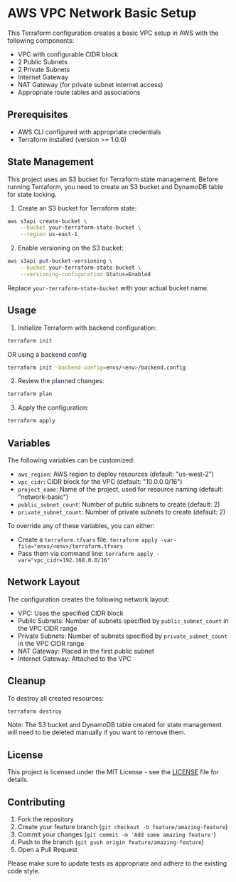 # AWS VPC Network Basic Setup

This Terraform configuration creates a basic VPC setup in AWS with the following components:

- VPC with configurable CIDR block
- 2 Public Subnets
- 2 Private Subnets
- Internet Gateway
- NAT Gateway (for private subnet internet access)
- Appropriate route tables and associations

## Prerequisites

- AWS CLI configured with appropriate credentials
- Terraform installed (version >= 1.0.0)

## State Management

This project uses an S3 bucket for Terraform state management. Before running Terraform, you need to create an S3 bucket and DynamoDB table for state locking.

1. Create an S3 bucket for Terraform state:

```bash
aws s3api create-bucket \
    --bucket your-terraform-state-bucket \
    --region us-east-1
```

2. Enable versioning on the S3 bucket:

```bash
aws s3api put-bucket-versioning \
    --bucket your-terraform-state-bucket \
    --versioning-configuration Status=Enabled
```

Replace `your-terraform-state-bucket` with your actual bucket name.

## Usage

1. Initialize Terraform with backend configuration:

```bash
terraform init
```

OR using a backend config

```bash
terraform init -backend-config=envs/<env>/backend.config
```

2. Review the planned changes:

```bash
terraform plan
```

3. Apply the configuration:

```bash
terraform apply
```

## Variables

The following variables can be customized:

- `aws_region`: AWS region to deploy resources (default: "us-west-2")
- `vpc_cidr`: CIDR block for the VPC (default: "10.0.0.0/16")
- `project_name`: Name of the project, used for resource naming (default: "network-basic")
- `public_subnet_count`: Number of public subnets to create (default: 2)
- `private_subnet_count`: Number of private subnets to create (default: 2)

To override any of these variables, you can either:

- Create a `terraform.tfvars` file: `terraform apply -var-file="envs/<env>/terraform.tfvars`
- Pass them via command line: `terraform apply -var="vpc_cidr=192.168.0.0/16"`

## Network Layout

The configuration creates the following network layout:

- VPC: Uses the specified CIDR block
- Public Subnets: Number of subnets specified by `public_subnet_count` in the VPC CIDR range
- Private Subnets: Number of subnets specified by `private_subnet_count` in the VPC CIDR range
- NAT Gateway: Placed in the first public subnet
- Internet Gateway: Attached to the VPC

## Cleanup

To destroy all created resources:

```bash
terraform destroy
```

Note: The S3 bucket and DynamoDB table created for state management will need to be deleted manually if you want to remove them.

## License

This project is licensed under the MIT License - see the [LICENSE](LICENSE) file for details.

## Contributing

1. Fork the repository
2. Create your feature branch (`git checkout -b feature/amazing-feature`)
3. Commit your changes (`git commit -m 'Add some amazing feature'`)
4. Push to the branch (`git push origin feature/amazing-feature`)
5. Open a Pull Request

Please make sure to update tests as appropriate and adhere to the existing code style.
